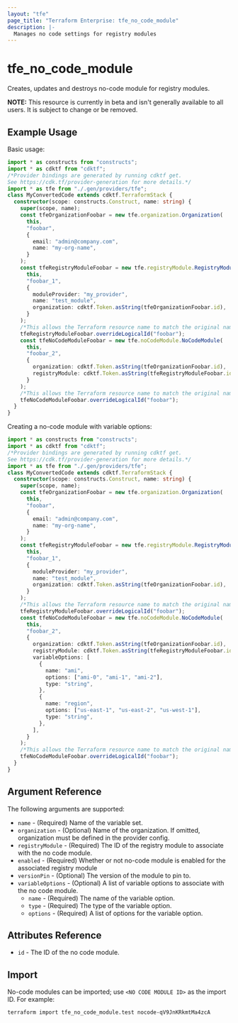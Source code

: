 ```yaml
---
layout: "tfe"
page_title: "Terraform Enterprise: tfe_no_code_module"
description: |-
  Manages no code settings for registry modules
---
```


# tfe_no_code_module

Creates, updates and destroys no-code module for registry modules.

**NOTE:** This resource is currently in beta and isn't generally
available to all users. It is subject to change or be removed.

## Example Usage

Basic usage:

```typescript
import * as constructs from "constructs";
import * as cdktf from "cdktf";
/*Provider bindings are generated by running cdktf get.
See https://cdk.tf/provider-generation for more details.*/
import * as tfe from "./.gen/providers/tfe";
class MyConvertedCode extends cdktf.TerraformStack {
  constructor(scope: constructs.Construct, name: string) {
    super(scope, name);
    const tfeOrganizationFoobar = new tfe.organization.Organization(
      this,
      "foobar",
      {
        email: "admin@company.com",
        name: "my-org-name",
      }
    );
    const tfeRegistryModuleFoobar = new tfe.registryModule.RegistryModule(
      this,
      "foobar_1",
      {
        moduleProvider: "my_provider",
        name: "test_module",
        organization: cdktf.Token.asString(tfeOrganizationFoobar.id),
      }
    );
    /*This allows the Terraform resource name to match the original name. You can remove the call if you don't need them to match.*/
    tfeRegistryModuleFoobar.overrideLogicalId("foobar");
    const tfeNoCodeModuleFoobar = new tfe.noCodeModule.NoCodeModule(
      this,
      "foobar_2",
      {
        organization: cdktf.Token.asString(tfeOrganizationFoobar.id),
        registryModule: cdktf.Token.asString(tfeRegistryModuleFoobar.id),
      }
    );
    /*This allows the Terraform resource name to match the original name. You can remove the call if you don't need them to match.*/
    tfeNoCodeModuleFoobar.overrideLogicalId("foobar");
  }
}

```

Creating a no-code module with variable options:

```typescript
import * as constructs from "constructs";
import * as cdktf from "cdktf";
/*Provider bindings are generated by running cdktf get.
See https://cdk.tf/provider-generation for more details.*/
import * as tfe from "./.gen/providers/tfe";
class MyConvertedCode extends cdktf.TerraformStack {
  constructor(scope: constructs.Construct, name: string) {
    super(scope, name);
    const tfeOrganizationFoobar = new tfe.organization.Organization(
      this,
      "foobar",
      {
        email: "admin@company.com",
        name: "my-org-name",
      }
    );
    const tfeRegistryModuleFoobar = new tfe.registryModule.RegistryModule(
      this,
      "foobar_1",
      {
        moduleProvider: "my_provider",
        name: "test_module",
        organization: cdktf.Token.asString(tfeOrganizationFoobar.id),
      }
    );
    /*This allows the Terraform resource name to match the original name. You can remove the call if you don't need them to match.*/
    tfeRegistryModuleFoobar.overrideLogicalId("foobar");
    const tfeNoCodeModuleFoobar = new tfe.noCodeModule.NoCodeModule(
      this,
      "foobar_2",
      {
        organization: cdktf.Token.asString(tfeOrganizationFoobar.id),
        registryModule: cdktf.Token.asString(tfeRegistryModuleFoobar.id),
        variableOptions: [
          {
            name: "ami",
            options: ["ami-0", "ami-1", "ami-2"],
            type: "string",
          },
          {
            name: "region",
            options: ["us-east-1", "us-east-2", "us-west-1"],
            type: "string",
          },
        ],
      }
    );
    /*This allows the Terraform resource name to match the original name. You can remove the call if you don't need them to match.*/
    tfeNoCodeModuleFoobar.overrideLogicalId("foobar");
  }
}

```

## Argument Reference

The following arguments are supported:

- `name` - (Required) Name of the variable set.
- `organization` - (Optional) Name of the organization. If omitted, organization must be defined in the provider config.
- `registryModule` - (Required) The ID of the registry module to associate with the no code module.
- `enabled` - (Required) Whether or not no-code module is enabled for the associated registry module
- `versionPin` - (Optional) The version of the module to pin to.
- `variableOptions` - (Optional) A list of variable options to associate with the no code module.
  - `name` - (Required) The name of the variable option.
  - `type` - (Required) The type of the variable option.
  - `options` - (Required) A list of options for the variable option.

## Attributes Reference

- `id` - The ID of the no code module.

## Import

No-code modules can be imported; use `<NO CODE MODULE ID>` as the import ID. For example:

```shell
terraform import tfe_no_code_module.test nocode-qV9JnKRkmtMa4zcA
```

<!-- cache-key: cdktf-0.17.0-pre.15 input-f45f0a7ff6791ae2440f6cc8504b29ba6ecca4890fe7c716eab795392bfbb79b -->